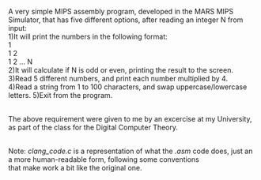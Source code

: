 A very simple MIPS assembly program, developed in the MARS MIPS Simulator, that has five different options, after reading an integer N from input:
<br>1)It will print the numbers in the following format:
<br>  1
<br>  1 2 
<br>  1 2 ... N
<br>2)It will calculate if N is odd or even, printing the result to the screen.
<br>3)Read 5 different numbers, and print each number multiplied by 4.
<br>4)Read a string from 1 to 100 characters, and swap uppercase/lowercase letters.
<bbr>5)Exit from the program.

<br>The above requirement were given to me by an excercise at my University, as part of the class for the Digital Computer Theory.

<br>Note: <i>clang_code.c</i> is a representation of what the <i>.asm</i> code does, just an a more human-readable form, following some conventions 
<br> that make work a bit like the original one.
